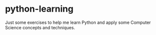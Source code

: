 # python-learning

Just some exercises to help me learn Python and apply some Computer Science concepts and techniques.

